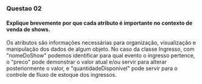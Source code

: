 ### Questao 02

#### Explique brevemente por que cada atributo é importante no contexto de venda de shows.

Os atributos são informações necessárias para organização, visualização e manipulação dos dados de algum objeto. No caso  da classe Ingresso,  com "nomeDoShow" podemos identificar para qual evento o ingresso pertence, o "preco" pode demonstrar o valor atual e/ou servir para alterar posteriormente o valor, e "quantidadeDisponivel" pode servir para o controle de fluxo de estoque dos ingressos. 